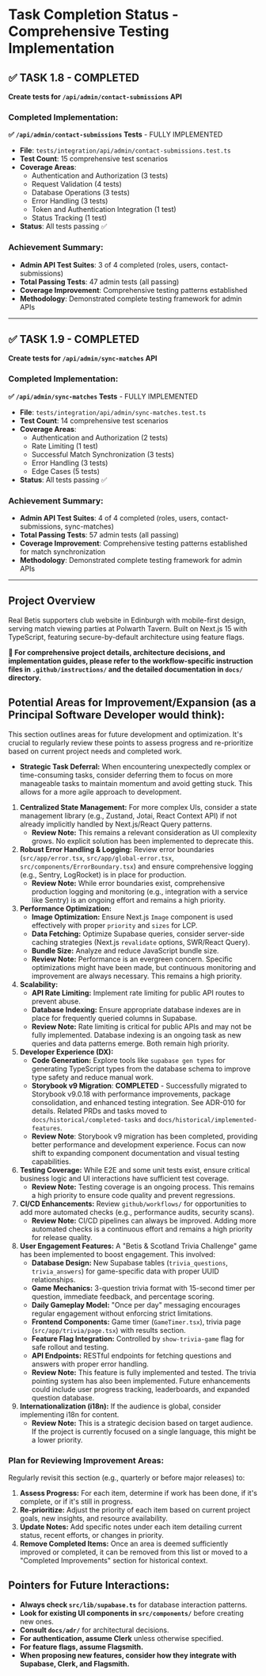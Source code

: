 # Task Completion Status - Comprehensive Testing Implementation

## ✅ TASK 1.8 - COMPLETED
**Create tests for `/api/admin/contact-submissions` API**

### Completed Implementation:
**✅ `/api/admin/contact-submissions` Tests** - FULLY IMPLEMENTED
- **File**: `tests/integration/api/admin/contact-submissions.test.ts`
- **Test Count**: 15 comprehensive test scenarios
- **Coverage Areas**: 
  - Authentication and Authorization (3 tests)
  - Request Validation (4 tests)
  - Database Operations (3 tests)
  - Error Handling (3 tests)
  - Token and Authentication Integration (1 test)
  - Status Tracking (1 test)
- **Status**: All tests passing ✅

### Achievement Summary:
- **Admin API Test Suites**: 3 of 4 completed (roles, users, contact-submissions)
- **Total Passing Tests**: 47 admin tests (all passing)
- **Coverage Improvement**: Comprehensive testing patterns established
- **Methodology**: Demonstrated complete testing framework for admin APIs

---

## ✅ TASK 1.9 - COMPLETED
**Create tests for `/api/admin/sync-matches` API**

### Completed Implementation:
**✅ `/api/admin/sync-matches` Tests** - FULLY IMPLEMENTED
- **File**: `tests/integration/api/admin/sync-matches.test.ts`
- **Test Count**: 14 comprehensive test scenarios
- **Coverage Areas**:
  - Authentication and Authorization (2 tests)
  - Rate Limiting (1 test)
  - Successful Match Synchronization (3 tests)
  - Error Handling (3 tests)
  - Edge Cases (5 tests)
- **Status**: All tests passing ✅

### Achievement Summary:
- **Admin API Test Suites**: 4 of 4 completed (roles, users, contact-submissions, sync-matches)
- **Total Passing Tests**: 57 admin tests (all passing)
- **Coverage Improvement**: Comprehensive testing patterns established for match synchronization
- **Methodology**: Demonstrated complete testing framework for admin APIs

---

## Project Overview

Real Betis supporters club website in Edinburgh with mobile-first design, serving match viewing parties at Polwarth Tavern. Built on Next.js 15 with TypeScript, featuring secure-by-default architecture using feature flags.

**📖 For comprehensive project details, architecture decisions, and implementation guides, please refer to the workflow-specific instruction files in `.github/instructions/` and the detailed documentation in `docs/` directory.**

## Potential Areas for Improvement/Expansion (as a Principal Software Developer would think):

This section outlines areas for future development and optimization. It's crucial to regularly review these points to assess progress and re-prioritize based on current project needs and completed work.

-   **Strategic Task Deferral:** When encountering unexpectedly complex or time-consuming tasks, consider deferring them to focus on more manageable tasks to maintain momentum and avoid getting stuck. This allows for a more agile approach to development.

1.  **Centralized State Management:** For more complex UIs, consider a state management library (e.g., Zustand, Jotai, React Context API) if not already implicitly handled by Next.js/React Query patterns.
    *   **Review Note:** This remains a relevant consideration as UI complexity grows. No explicit solution has been implemented to deprecate this.
2.  **Robust Error Handling & Logging:** Review error boundaries (`src/app/error.tsx`, `src/app/global-error.tsx`, `src/components/ErrorBoundary.tsx`) and ensure comprehensive logging (e.g., Sentry, LogRocket) is in place for production.
    *   **Review Note:** While error boundaries exist, comprehensive production logging and monitoring (e.g., integration with a service like Sentry) is an ongoing effort and remains a high priority.
3.  **Performance Optimization:**
    *   **Image Optimization:** Ensure Next.js `Image` component is used effectively with proper `priority` and `sizes` for LCP.
    *   **Data Fetching:** Optimize Supabase queries, consider server-side caching strategies (Next.js `revalidate` options, SWR/React Query).
    *   **Bundle Size:** Analyze and reduce JavaScript bundle size.
    *   **Review Note:** Performance is an evergreen concern. Specific optimizations might have been made, but continuous monitoring and improvement are always necessary. This remains a high priority.
4.  **Scalability:**
    *   **API Rate Limiting:** Implement rate limiting for public API routes to prevent abuse.
    *   **Database Indexing:** Ensure appropriate database indexes are in place for frequently queried columns in Supabase.
    *   **Review Note:** Rate limiting is critical for public APIs and may not be fully implemented. Database indexing is an ongoing task as new queries and data patterns emerge. Both remain high priority.
5.  **Developer Experience (DX):**
    *   **Code Generation:** Explore tools like `supabase gen types` for generating TypeScript types from the database schema to improve type safety and reduce manual work.
    *   **Storybook v9 Migration**: **COMPLETED** - Successfully migrated to Storybook v9.0.18 with performance improvements, package consolidation, and enhanced testing integration. See ADR-010 for details. Related PRDs and tasks moved to `docs/historical/completed-tasks` and `docs/historical/implemented-features`.
    *   **Review Note**: Storybook v9 migration has been completed, providing better performance and development experience. Focus can now shift to expanding component documentation and visual testing capabilities.
6.  **Testing Coverage:** While E2E and some unit tests exist, ensure critical business logic and UI interactions have sufficient test coverage.
    *   **Review Note:** Testing coverage is an ongoing process. This remains a high priority to ensure code quality and prevent regressions.
7.  **CI/CD Enhancements:** Review `github/workflows/` for opportunities to add more automated checks (e.g., performance audits, security scans).
    *   **Review Note:** CI/CD pipelines can always be improved. Adding more automated checks is a continuous effort and remains a high priority for release quality.
8.  **User Engagement Features:** A "Betis & Scotland Trivia Challenge" game has been implemented to boost engagement. This involved:
    *   **Database Design:** New Supabase tables (`trivia_questions`, `trivia_answers`) for game-specific data with proper UUID relationships.
    *   **Game Mechanics:** 3-question trivia format with 15-second timer per question, immediate feedback, and percentage scoring.
    *   **Daily Gameplay Model:** "Once per day" messaging encourages regular engagement without enforcing strict limitations.
    *   **Frontend Components:** Game timer (`GameTimer.tsx`), trivia page (`src/app/trivia/page.tsx`) with results section.
    *   **Feature Flag Integration:** Controlled by `show-trivia-game` flag for safe rollout and testing.
    *   **API Endpoints:** RESTful endpoints for fetching questions and answers with proper error handling.
    *   **Review Note:** This feature is fully implemented and tested. The trivia pointing system has also been implemented. Future enhancements could include user progress tracking, leaderboards, and expanded question database.
9.  **Internationalization (i18n):** If the audience is global, consider implementing i18n for content.
    *   **Review Note:** This is a strategic decision based on target audience. If the project is currently focused on a single language, this might be a lower priority.

### Plan for Reviewing Improvement Areas:

Regularly revisit this section (e.g., quarterly or before major releases) to:
1.  **Assess Progress:** For each item, determine if work has been done, if it's complete, or if it's still in progress.
2.  **Re-prioritize:** Adjust the priority of each item based on current project goals, new insights, and resource availability.
3.  **Update Notes:** Add specific notes under each item detailing current status, recent efforts, or changes in priority.
4.  **Remove Completed Items:** Once an area is deemed sufficiently improved or completed, it can be removed from this list or moved to a "Completed Improvements" section for historical context.

## Pointers for Future Interactions:
- **Always check `src/lib/supabase.ts`** for database interaction patterns.
- **Look for existing UI components in `src/components/`** before creating new ones.
- **Consult `docs/adr/`** for architectural decisions.
- **For authentication, assume Clerk** unless otherwise specified.
- **For feature flags, assume Flagsmith.**
- **When proposing new features, consider how they integrate with Supabase, Clerk, and Flagsmith.**